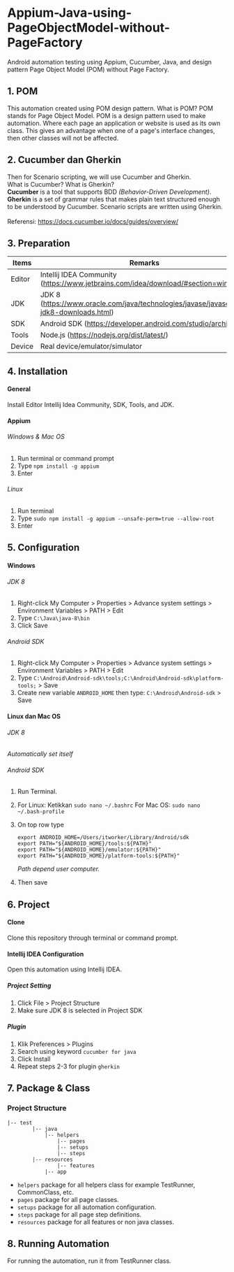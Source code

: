 # Appium-Java-using-PageObjectModel-without-PageFactory
Android automation testing using Appium, Cucumber, Java, and design pattern Page Object Model (POM) without Page Factory.

## 1. POM

This automation created using POM design pattern. What is POM? POM stands for Page Object Model. POM is a design pattern used to make automation. Where each page an application or website is used as its own class. This gives an advantage when one of a page's interface changes, then other classes will not be affected. 

## 2. Cucumber dan Gherkin

Then for Scenario scripting, we will use Cucumber and Gherkin.<br/>
What is Cucumber? What is Gherkin?<br/>
**Cucumber** is a tool that supports BDD *(Behavior-Driven Development)*.<br/>
**Gherkin** is a set of grammar rules that makes plain text structured enough to be understood by Cucumber. Scenario scripts are written using Gherkin.<br/><br/>Referensi: https://docs.cucumber.io/docs/guides/overview/

## 3. Preparation

| Items        | Remarks                                                         |
| ------------ | ------------------------------------------------------------ |
| Editor       | Intellij IDEA Community (https://www.jetbrains.com/idea/download/#section=windows) |
| JDK          | JDK 8 (https://www.oracle.com/java/technologies/javase/javase-jdk8-downloads.html) |
| SDK          | Android SDK (https://developer.android.com/studio/archive)   |
| Tools        | Node.js (https://nodejs.org/dist/latest/)                    |
| Device       | Real device/emulator/simulator                                      |

## 4. Installation

#### General

Install Editor Intellij Idea Community, SDK, Tools, and JDK.

#### Appium

###### Windows & Mac OS

1. Run terminal or command prompt
2. Type ```npm install -g appium``` 
3. Enter

###### Linux

1. Run terminal
2. Type ```sudo npm install -g appium --unsafe-perm=true --allow-root``` 
3. Enter

## 5. Configuration

#### Windows

###### JDK 8

1. Right-click My Computer > Properties > Advance system settings > Environment Variables > PATH > Edit 
2. Type `C:\Java\java-8\bin` 
3. Click Save

###### Android SDK

1. Right-click My Computer > Properties > Advance system settings > Environment Variables > PATH > Edit
2. Type ```C:\Android\Android-sdk\tools;C:\Android\Android-sdk\platform-tools;``` > Save
3. Create new variable  ```ANDROID_HOME``` then type: ```C:\Android\Android-sdk``` > Save

#### Linux dan Mac OS

###### JDK 8

*Automatically set itself*

###### Android SDK

1. Run Terminal.

2. For Linux: Ketikkan ```sudo nano ~/.bashrc``` For Mac OS: ```sudo nano ~/.bash-profile``` 

3. On top row type

   ```
   export ANDROID_HOME=/Users/itworker/Library/Android/sdk
   export PATH="${ANDROID_HOME}/tools:${PATH}"
   export PATH="${ANDROID_HOME}/emulator:${PATH}"
   export PATH="${ANDROID_HOME}/platform-tools:${PATH}"
   ```

   *Path depend user computer.*

4. Then save

## 6. Project

#### Clone

Clone this repository through terminal or command prompt.

#### Intellij IDEA Configuration

Open this automation using Intellij IDEA.

##### Project Setting

1. Click File > Project Structure
2. Make sure JDK 8 is selected in Project SDK

##### Plugin

1. Klik Preferences > Plugins
2. Search using keyword `cucumber for java`
3. Click Install
4. Repeat steps 2-3 for plugin `gherkin`

## 7. Package & Class

### Project Structure

```
|-- test
		|-- java
            |-- helpers
				|-- pages
				|-- setups
				|-- steps
		|-- resources
				|-- features
            |-- app
```

- `helpers` package for all helpers class for example TestRunner, CommonClass, etc.
- `pages` package for all page classes.
- `setups` package for all automation configuration.
- `steps` package for all page step definitions.
- `resources` package for all features or non java classes.

## 8. Running Automation

For running the automation, run it from TestRunner class.

